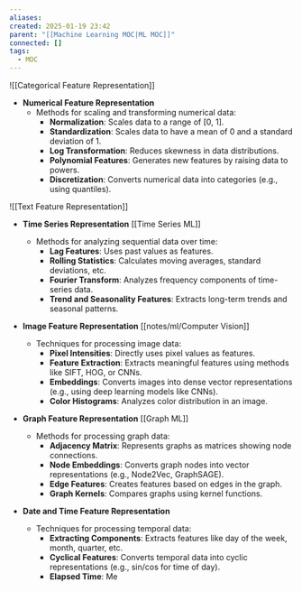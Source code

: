 ```yaml
---
aliases: 
created: 2025-01-19 23:42
parent: "[[Machine Learning MOC|ML MOC]]"
connected: []
tags:
  - MOC
---
```


![[Categorical Feature Representation]] 



- **Numerical Feature Representation**
  - Methods for scaling and transforming numerical data:
    - **Normalization**: Scales data to a range of [0, 1].
    - **Standardization**: Scales data to have a mean of 0 and a standard deviation of 1.
    - **Log Transformation**: Reduces skewness in data distributions.
    - **Polynomial Features**: Generates new features by raising data to powers.
    - **Discretization**: Converts numerical data into categories (e.g., using quantiles).


![[Text Feature Representation]]


- **Time Series Representation** [[Time Series ML]]
  - Methods for analyzing sequential data over time:
    - **Lag Features**: Uses past values as features.
    - **Rolling Statistics**: Calculates moving averages, standard deviations, etc.
    - **Fourier Transform**: Analyzes frequency components of time-series data.
    - **Trend and Seasonality Features**: Extracts long-term trends and seasonal patterns.

- **Image Feature Representation** [[notes/ml/Computer Vision]]
  - Techniques for processing image data:
    - **Pixel Intensities**: Directly uses pixel values as features.
    - **Feature Extraction**: Extracts meaningful features using methods like SIFT, HOG, or CNNs.
    - **Embeddings**: Converts images into dense vector representations (e.g., using deep learning models like CNNs).
    - **Color Histograms**: Analyzes color distribution in an image.

- **Graph Feature Representation** [[Graph ML]]
  - Methods for processing graph data:
    - **Adjacency Matrix**: Represents graphs as matrices showing node connections.
    - **Node Embeddings**: Converts graph nodes into vector representations (e.g., Node2Vec, GraphSAGE).
    - **Edge Features**: Creates features based on edges in the graph.
    - **Graph Kernels**: Compares graphs using kernel functions.

- **Date and Time Feature Representation**
  - Techniques for processing temporal data:
    - **Extracting Components**: Extracts features like day of the week, month, quarter, etc.
    - **Cyclical Features**: Converts temporal data into cyclic representations (e.g., sin/cos for time of day).
    - **Elapsed Time**: Me
